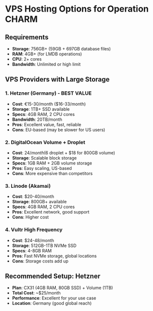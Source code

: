 # VPS Hosting Options for Operation CHARM

## Requirements
- **Storage**: 756GB+ (59GB + 697GB database files)
- **RAM**: 4GB+ (for LMDB operations)  
- **CPU**: 2+ cores
- **Bandwidth**: Unlimited or high limit

## VPS Providers with Large Storage

### 1. **Hetzner (Germany) - BEST VALUE**
- **Cost**: €15-30/month ($16-33/month)
- **Storage**: 1TB+ SSD available
- **Specs**: 4GB RAM, 2 CPU cores
- **Bandwidth**: 20TB/month
- **Pros**: Excellent value, fast, reliable
- **Cons**: EU-based (may be slower for US users)

### 2. **DigitalOcean Volume + Droplet**
- **Cost**: $24/month ($6 droplet + $18 for 800GB volume)
- **Storage**: Scalable block storage
- **Specs**: 1GB RAM + 2GB volume storage
- **Pros**: Easy scaling, US-based
- **Cons**: More expensive than competitors

### 3. **Linode (Akamai)**
- **Cost**: $20-40/month
- **Storage**: 800GB+ available
- **Specs**: 4GB RAM, 2 CPU cores
- **Pros**: Excellent network, good support
- **Cons**: Higher cost

### 4. **Vultr High Frequency**
- **Cost**: $24-48/month
- **Storage**: 512GB-1TB NVMe SSD
- **Specs**: 4-8GB RAM
- **Pros**: Fast NVMe storage, global locations
- **Cons**: Storage costs add up

## Recommended Setup: Hetzner
- **Plan**: CX31 (4GB RAM, 80GB SSD) + Volume (1TB)
- **Total Cost**: ~$25/month
- **Performance**: Excellent for your use case
- **Location**: Germany (good global reach)
